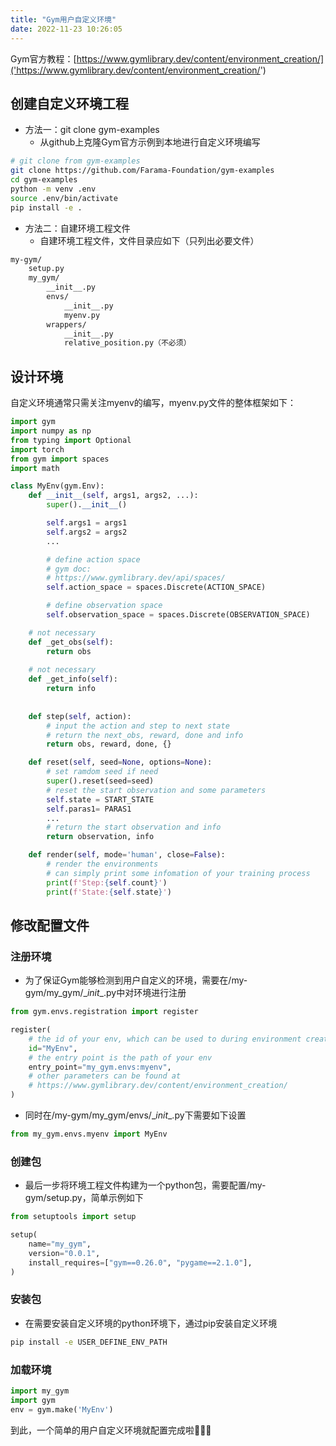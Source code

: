 ```yaml
---
title: "Gym用户自定义环境"
date: 2022-11-23 10:26:05
---
```


Gym官方教程：[https://www.gymlibrary.dev/content/environment_creation/]('https://www.gymlibrary.dev/content/environment_creation/')
## 创建自定义环境工程
- 方法一：git clone gym-examples
    - 从github上克隆Gym官方示例到本地进行自定义环境编写  
``` bash
# git clone from gym-examples
git clone https://github.com/Farama-Foundation/gym-examples
cd gym-examples
python -m venv .env
source .env/bin/activate
pip install -e .
```
- 方法二：自建环境工程文件
    - 自建环境工程文件，文件目录应如下（只列出必要文件）
```bash
my-gym/
    setup.py
    my_gym/
        __init__.py
        envs/   
            __init__.py
            myenv.py
        wrappers/
            __init__.py
            relative_position.py（不必须）
```
## 设计环境
自定义环境通常只需关注myenv的编写，myenv.py文件的整体框架如下：
```python
import gym
import numpy as np
from typing import Optional
import torch
from gym import spaces
import math

class MyEnv(gym.Env):
    def __init__(self, args1, args2, ...):
        super().__init__()

        self.args1 = args1
        self.args2 = args2
        ...

        # define action space
        # gym doc:
        # https://www.gymlibrary.dev/api/spaces/
        self.action_space = spaces.Discrete(ACTION_SPACE)

        # define observation space
        self.observation_space = spaces.Discrete(OBSERVATION_SPACE)

    # not necessary
    def _get_obs(self):
        return obs
    
    # not necessary
    def _get_info(self):
        return info
    
    
    def step(self, action):
        # input the action and step to next state
        # return the next_obs, reward, done and info
        return obs, reward, done, {}

    def reset(self, seed=None, options=None):
        # set ramdom seed if need
        super().reset(seed=seed)
        # reset the start observation and some parameters
        self.state = START_STATE
        self.paras1= PARAS1
        ...
        # return the start observation and info
        return observation, info

    def render(self, mode='human', close=False):
        # render the environments
        # can simply print some infomation of your training process
        print(f'Step:{self.count}')
        print(f'State:{self.state}')
```

## 修改配置文件
### 注册环境
- 为了保证Gym能够检测到用户自定义的环境，需要在/my-gym/my_gym/\__init__.py中对环境进行注册
```python
from gym.envs.registration import register

register(
    # the id of your env, which can be used to during environment creation
    id="MyEnv",
    # the entry point is the path of your env
    entry_point="my_gym.envs:myenv",
    # other parameters can be found at 
    # https://www.gymlibrary.dev/content/environment_creation/
)
```
- 同时在/my-gym/my_gym/envs/\__init__.py下需要如下设置
```python
from my_gym.envs.myenv import MyEnv
```
### 创建包
- 最后一步将环境工程文件构建为一个python包，需要配置/my-gym/setup.py，简单示例如下
```python
from setuptools import setup

setup(
    name="my_gym",
    version="0.0.1",
    install_requires=["gym==0.26.0", "pygame==2.1.0"],
)
```
### 安装包
- 在需要安装自定义环境的python环境下，通过pip安装自定义环境
```bash
pip install -e USER_DEFINE_ENV_PATH
```
### 加载环境
```python
import my_gym
import gym
env = gym.make('MyEnv')
```
到此，一个简单的用户自定义环境就配置完成啦🎉🎉🎉